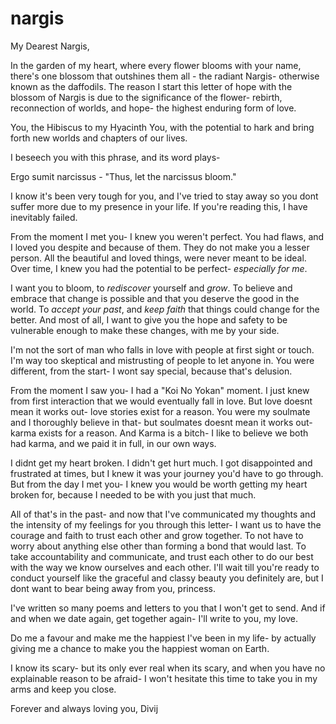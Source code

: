 # nargis

My Dearest Nargis,

In the garden of my heart, where every flower blooms with your name, there's one blossom that outshines them all - the radiant Nargis- otherwise known as the daffodils. The reason I start this letter of hope with the blossom of Nargis is due to the significance of the flower- rebirth, reconnection of worlds, and hope- the highest enduring form of love.

You, the Hibiscus to my Hyacinth
You, with the potential to hark and bring forth new worlds and chapters of our lives.

I beseech you with this phrase, and its word plays-

Ergo sumit narcissus - "Thus, let the narcissus bloom."

I know it's been very tough for you, and I've tried to stay away so you dont suffer more due to my presence in your life. If you're reading this, I have inevitably failed.

From the moment I met you- I knew you weren't perfect. You had flaws, and I loved you despite and because of them. They do not make you a lesser person.
All the beautiful and loved things, were never meant to be ideal. Over time, I knew you had the potential to be perfect- *especially for me*.

 I want you to bloom, to *rediscover* yourself and *grow*. To believe and embrace that change is possible and that you deserve the good in the world. To *accept your past*, and *keep faith* that things could change for the better. And most of all, I want to give you the hope and safety to be vulnerable enough to make these changes, with me by your side.

I'm not the sort of man who falls in love with people at first sight or touch. I'm way too skeptical and mistrusting of people to let anyone in.
You were different, from the start- I wont say special, because that's delusion.

From the moment I saw you- I had a "Koi No Yokan" moment.
I just knew from first interaction that we would eventually fall in love. 
But love doesnt mean it works out- love stories exist for a reason.
You were my soulmate and I thoroughly believe in that- but soulmates doesnt mean it works out- karma exists for a reason.
And Karma is a bitch- I like to believe we both had karma, and we paid it in full, in our own ways.

I didnt get my heart broken. I didn't get hurt much. I got disappointed and frustrated at times, but I knew it was your journey you'd have to go through.
But from the day I met you- I knew you would be worth getting my heart broken for, because I needed to be with you just that much.

All of that's in the past- and now that I've communicated my thoughts and the intensity of my feelings for you through this letter- 
I want us to have the courage and faith to trust each other and grow together.
To not have to worry about anything else other than forming a bond that would last. To take accountability and communicate, and trust each other to do our best with the way we know ourselves and each other. I'll wait till you're ready to conduct yourself like the graceful and classy beauty you definitely are, but I dont want to bear being away from you, princess.

I've written so many poems and letters to you that I won't get to send. And if and when we date again, get together again- I'll write to you, my love.

Do me a favour and make me the happiest I've been in my life- by actually giving me a chance to make you the happiest woman on Earth.

I know its scary- but its only ever real when its scary, and when you have no explainable reason to be afraid- I won't hesitate this time to take you in my arms and keep you close.

Forever and always loving you,
Divij
